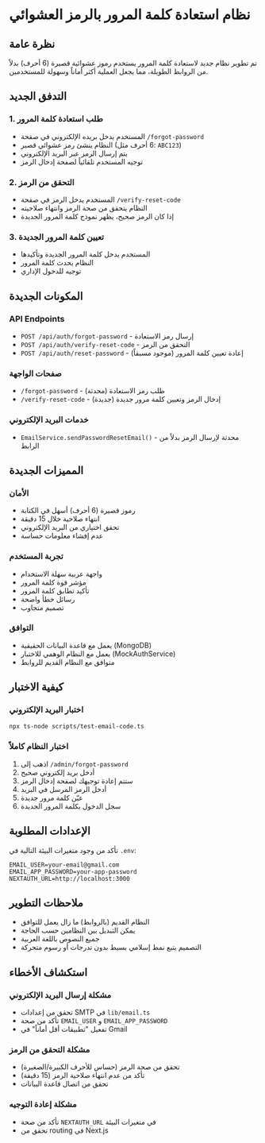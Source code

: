 # نظام استعادة كلمة المرور بالرمز العشوائي

## نظرة عامة

تم تطوير نظام جديد لاستعادة كلمة المرور يستخدم رموز عشوائية قصيرة (6 أحرف) بدلاً من الروابط الطويلة، مما يجعل العملية أكثر أماناً وسهولة للمستخدمين.

## التدفق الجديد

### 1. طلب استعادة كلمة المرور
- المستخدم يدخل بريده الإلكتروني في صفحة `/forgot-password`
- النظام ينشئ رمز عشوائي قصير (6 أحرف مثل: `ABC123`)
- يتم إرسال الرمز عبر البريد الإلكتروني
- توجيه المستخدم تلقائياً لصفحة إدخال الرمز

### 2. التحقق من الرمز
- المستخدم يدخل الرمز في صفحة `/verify-reset-code`
- النظام يتحقق من صحة الرمز وانتهاء صلاحيته
- إذا كان الرمز صحيح، يظهر نموذج كلمة المرور الجديدة

### 3. تعيين كلمة المرور الجديدة
- المستخدم يدخل كلمة المرور الجديدة وتأكيدها
- النظام يحدث كلمة المرور
- توجيه للدخول الإداري

## المكونات الجديدة

### API Endpoints
- `POST /api/auth/forgot-password` - إرسال رمز الاستعادة
- `POST /api/auth/verify-reset-code` - التحقق من الرمز
- `POST /api/auth/reset-password` - إعادة تعيين كلمة المرور (موجود مسبقاً)

### صفحات الواجهة
- `/forgot-password` - طلب رمز الاستعادة (محدثة)
- `/verify-reset-code` - إدخال الرمز وتعيين كلمة مرور جديدة (جديدة)

### خدمات البريد الإلكتروني
- `EmailService.sendPasswordResetEmail()` - محدثة لإرسال الرمز بدلاً من الرابط

## المميزات الجديدة

### الأمان
- رموز قصيرة (6 أحرف) أسهل في الكتابة
- انتهاء صلاحية خلال 15 دقيقة
- تحقق اختياري من البريد الإلكتروني
- عدم إفشاء معلومات حساسة

### تجربة المستخدم
- واجهة عربية سهلة الاستخدام
- مؤشر قوة كلمة المرور
- تأكيد تطابق كلمة المرور
- رسائل خطأ واضحة
- تصميم متجاوب

### التوافق
- يعمل مع قاعدة البيانات الحقيقية (MongoDB)
- يعمل مع النظام الوهمي للاختبار (MockAuthService)
- متوافق مع النظام القديم للروابط

## كيفية الاختبار

### اختبار البريد الإلكتروني
```bash
npx ts-node scripts/test-email-code.ts
```

### اختبار النظام كاملاً
1. اذهب إلى `/admin/forgot-password`
2. أدخل بريد إلكتروني صحيح
3. ستتم إعادة توجيهك لصفحة إدخال الرمز
4. أدخل الرمز المرسل في البريد
5. عيّن كلمة مرور جديدة
6. سجل الدخول بكلمة المرور الجديدة

## الإعدادات المطلوبة

تأكد من وجود متغيرات البيئة التالية في `.env`:

```env
EMAIL_USER=your-email@gmail.com
EMAIL_APP_PASSWORD=your-app-password
NEXTAUTH_URL=http://localhost:3000
```

## ملاحظات التطوير

- النظام القديم (بالروابط) ما زال يعمل للتوافق
- يمكن التبديل بين النظامين حسب الحاجة
- جميع النصوص باللغة العربية
- التصميم يتبع نمط إسلامي بسيط بدون تدرجات أو رسوم متحركة

## استكشاف الأخطاء

### مشكلة إرسال البريد الإلكتروني
- تحقق من إعدادات SMTP في `lib/email.ts`
- تأكد من صحة `EMAIL_USER` و `EMAIL_APP_PASSWORD`
- تفعيل "تطبيقات أقل أماناً" في Gmail

### مشكلة التحقق من الرمز
- تحقق من صحة الرمز (حساس للأحرف الكبيرة/الصغيرة)
- تأكد من عدم انتهاء صلاحية الرمز (15 دقيقة)
- تحقق من اتصال قاعدة البيانات

### مشكلة إعادة التوجيه
- تأكد من صحة `NEXTAUTH_URL` في متغيرات البيئة
- تحقق من routing في Next.js
